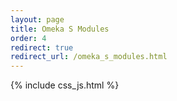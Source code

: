 ```yaml
---
layout: page
title: Omeka S Modules
order: 4
redirect: true
redirect_url: /omeka_s_modules.html
---
```


{% include css_js.html %}

<!--
    The redirect allows to keep track of old urls without language to the new ones prepended with language code.
    They will be removed later.
-->
